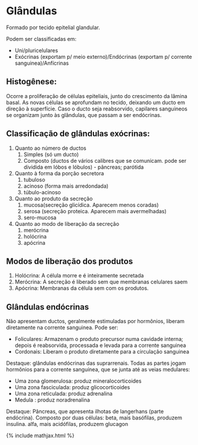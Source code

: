 # Glândulas

Formado por tecido epitelial glandular.

Podem ser classificadas em:

* Uni/pluricelulares
* Exócrinas (exportam p/ meio externo)/Endócrinas (exportam p/ corrente sanguinea)/Anfícrinas

## Histogênese:

Ocorre a proliferação de células epiteliais, junto do crescimento da lâmina basal. As novas células se aprofundam no tecido, deixando um ducto em direção à superfície. Caso o ducto seja reabsorvido, capilares sanguineos se organizam junto às glândulas, que passam a ser endócrinas.

## Classificação de glândulas exócrinas:

1. Quanto ao número de ductos
   1. Simples (só um ducto)
   2. Composto (ductos de vários calibres que se comunicam. pode ser dividida em lóbos e lóbulos) - pâncreas; parótida
2. Quanto à forma da porção secretora
   1. tubuloso
   2. acinoso (forma mais arredondada)
   3. túbulo-acinoso
3. Quanto ao produto da secreção
   1. mucosa(secreção glicídica. Aparecem menos coradas)
   2. serosa (secreção proteica. Aparecem mais avermelhadas)
   3. sero-mucosa
4. Quanto ao modo de liberação da secreção
   1. merócrina
   2. holócrina
   3. apócrina

## Modos de liberação dos produtos

1. Holócrina: A célula morre e é inteiramente secretada
2. Merócrina: A secreção é liberado sem que membranas celulares saem
3. Apócrina: Membranas da célula sem com os produtos.

## Glândulas endócrinas

Não apresentam ductos, geralmente estimuladas por hormônios, liberam diretamente na corrente sanguinea. Pode ser:

* Foliculares: Armazenam o produto precursor numa cavidade interna; depois é reabsorvida, processada e levada para a corrente sanguinea
* Cordonais: Liberam o produto diretamente para a circulação sanguinea

Destaque: glândulas endócrinas das suprarrenais. Todas as partes jogam hormônios para a corrente sanguínea, que se junta até as veias medulares:

* Uma zona glomerulosa: produz mineralocorticoides
* Uma zona fasciculada: produz glicocorticoides
* Uma zona reticulada: produz adrenalina
* Medula : produz noradrenalina

Destaque: Pâncreas, que apresenta ilhotas de langerhans (parte endócrina). Composto por duas células: beta, mais basófilas, produzem insulina. alfa, mais acidófilas, produzem glucagon

{% include mathjax.html %}
